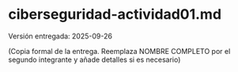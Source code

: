 ﻿# ciberseguridad-actividad01.md
Versión entregada: 2025-09-26

(Copia formal de la entrega. Reemplaza NOMBRE COMPLETO por el segundo integrante y añade detalles si es necesario)
